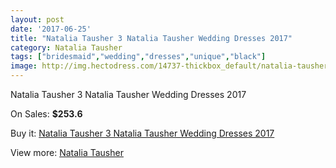 ```yaml
---
layout: post
date: '2017-06-25'
title: "Natalia Tausher 3 Natalia Tausher Wedding Dresses 2017"
category: Natalia Tausher
tags: ["bridesmaid","wedding","dresses","unique","black"]
image: http://img.hectodress.com/14737-thickbox_default/natalia-tausher-3-natalia-tausher-wedding-dresses-2013.jpg
---
```

Natalia Tausher 3 Natalia Tausher Wedding Dresses 2017

On Sales: **$253.6**
<a href="https://www.hectodress.com/natalia-tausher/7119-natalia-tausher-3-natalia-tausher-wedding-dresses-2013.html"><amp-img layout="responsive" width="600" height="600" src="//img.hectodress.com/14737-thickbox_default/natalia-tausher-3-natalia-tausher-wedding-dresses-2013.jpg" alt="Natalia Tausher 3 Natalia Tausher Wedding Dresses 2017 0" /></a>
<a href="https://www.hectodress.com/natalia-tausher/7119-natalia-tausher-3-natalia-tausher-wedding-dresses-2013.html"><amp-img layout="responsive" width="600" height="600" src="//img.hectodress.com/14739-thickbox_default/natalia-tausher-3-natalia-tausher-wedding-dresses-2013.jpg" alt="Natalia Tausher 3 Natalia Tausher Wedding Dresses 2017 1" /></a>
<a href="https://www.hectodress.com/natalia-tausher/7119-natalia-tausher-3-natalia-tausher-wedding-dresses-2013.html"><amp-img layout="responsive" width="600" height="600" src="//img.hectodress.com/14738-thickbox_default/natalia-tausher-3-natalia-tausher-wedding-dresses-2013.jpg" alt="Natalia Tausher 3 Natalia Tausher Wedding Dresses 2017 2" /></a>

Buy it: [Natalia Tausher 3 Natalia Tausher Wedding Dresses 2017](https://www.hectodress.com/natalia-tausher/7119-natalia-tausher-3-natalia-tausher-wedding-dresses-2013.html "Natalia Tausher 3 Natalia Tausher Wedding Dresses 2017")

View more: [Natalia Tausher](https://www.hectodress.com/123-natalia-tausher "Natalia Tausher")